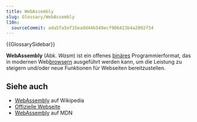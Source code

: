 ```yaml
---
title: WebAssembly
slug: Glossary/WebAssembly
l10n:
  sourceCommit: ada5fa5ef15eadd44b549ecf906423b4a2092f34
---
```


{{GlossarySidebar}}

**WebAssembly** (Abk. _Wasm_) ist ein offenes [binäres](/de/docs/Glossary/binary) Programmierformat, das in modernen Web[browsern](/de/docs/Glossary/Browser) ausgeführt werden kann, um die Leistung zu steigern und/oder neue Funktionen für Webseiten bereitzustellen.

## Siehe auch

- [WebAssembly](https://en.wikipedia.org/wiki/WebAssembly) auf Wikipedia
- [Offizielle Webseite](https://webassembly.org/)
- [WebAssembly](/de/docs/WebAssembly) auf MDN

